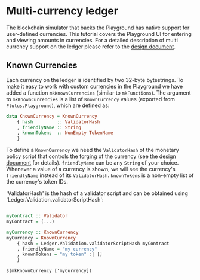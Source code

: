 # Multi-currency ledger

The blockchain simulator that backs the Playground has native support for user-defined currencies. This tutorial covers the Playground UI for entering and viewing amounts in currencies. For a detailed description of multi currency support on the ledger please refer to the [design document](../../docs/multi-currency/multi-currency.md).

## Known Currencies

Each currency on the ledger is identified by two 32-byte bytestrings. To make it easy to work with custom currencies in the Playground we have added a function `mkKnownCurrencies` (similar to `mkFunctions`). The argument to `mkKnownCurrencies` is a list of `KnownCurrency` values (exported from `Plutus.Playground`), which are defined as:

```haskell
data KnownCurrency = KnownCurrency
    { hash         :: ValidatorHash
    , friendlyName :: String
    , knownTokens  :: NonEmpty TokenName
    }
```

To define a `KnownCurrency` we need the `ValidatorHash` of the monetary policy script that controls the forging of the currency (see the [design document](../../docs/multi-currency/multi-currency.md) for details). `friendlyName` can be any `String` of your choice. Whenever a value of a currency is shown, we will see the currency's `friendlyName` instead of its `ValidatorHash`. `knownTokens` is a non-empty list of the currency's token IDs.

'ValidatorHash' is the hash of a validator script and can be obtained using 'Ledger.Validation.validatorScriptHash':

```haskell

myContract :: Validator
myContract = (...)

myCurrency :: KnownCurrency
myCurrency = KnownCurrency 
    { hash = Ledger.Validation.validatorScriptHash myContract
    , friendlyName = "my currency"
    , knownTokens = "my token" :| []
    }

$(mkKnownCurrency ['myCurrency])

```
